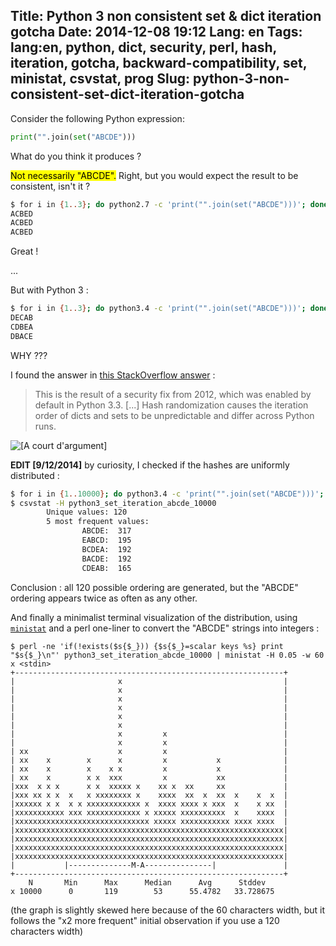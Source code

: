 Title: Python 3 non consistent set & dict iteration gotcha
Date: 2014-12-08 19:12
Lang: en
Tags: lang:en, python, dict, security, perl, hash, iteration, gotcha, backward-compatibility, set, ministat, csvstat, prog
Slug: python-3-non-consistent-set-dict-iteration-gotcha
---
Consider the following Python expression:
```python
print("".join(set("ABCDE")))
```

What do you think it produces ?

<mark>Not necessarily "ABCDE".</mark>
Right, but you would expect the result to be consistent, isn't it ?

```bash
$ for i in {1..3}; do python2.7 -c 'print("".join(set("ABCDE")))'; done
ACBED
ACBED
ACBED
```

Great !

...

But with Python 3 :

```bash
$ for i in {1..3}; do python3.4 -c 'print("".join(set("ABCDE")))'; done
DECAB
CDBEA
DBACE
```

WHY ???

I found the answer in [this StackOverflow answer](http://stackoverflow.com/a/14959001/636849) :

<blockquote>This is the result of a security fix from 2012, which was enabled by default in Python 3.3. [...]
Hash randomization causes the iteration order of dicts and sets to be unpredictable and differ across Python runs.</blockquote>

<img src="images/wwcb/ACourtDArgument.gif" alt="[A court d'argument]" title="Fireflyyyyy !">


**EDIT [9/12/2014]** by curiosity, I checked if the hashes are uniformly distributed :
```bash
$ for i in {1..10000}; do python3.4 -c 'print("".join(set("ABCDE")))'; done > python3_set_iteration_abcde_10000
$ csvstat -H python3_set_iteration_abcde_10000
        Unique values: 120
        5 most frequent values:
                ABCDE:  317
                EABCD:  195
                BCDEA:  192
                BACDE:  192
                CDEAB:  165
```

Conclusion : all 120 possible ordering are generated, but the "ABCDE" ordering appears twice as often as any other.

And finally a minimalist terminal visualization of the distribution, using [`ministat`](https://github.com/thorduri/ministat) and a perl one-liner to convert the "ABCDE" strings into integers :
```
$ perl -ne 'if(!exists($s{$_})) {$s{$_}=scalar keys %s} print "$s{$_}\n"' python3_set_iteration_abcde_10000 | ministat -H 0.05 -w 60
x <stdin>
+------------------------------------------------------------+
|                       x                                    |
|                       x                                    |
|                       x                                    |
|                       x                                    |
|                       x                                    |
|                       x                                    |
|                       x         x                          |
|                       x         x                          |
| xx                    x         x                          |
| xx    x        x      x         x           x              |
| xx    x        x    x x         x           x              |
| xx    x        x x  xxx         x           xx             |
|xxx  x x x      x x  xxxxx x    xx x  xx     xx             |
|xxx xx x x  x   x xxxxxxxx x    xxxx  xx  x  xx  x    x  x  |
|xxxxxx x x  x x xxxxxxxxxxxx x  xxxx xxxx x xxx  x    x xx  |
|xxxxxxxxxxx xxx xxxxxxxxxxxx x xxxxx xxxxxxxxxx  x    xxxx  |
|xxxxxxxxxxxxxxxxxxxxxxxxxxxxxx xxxxx xxxxxxxxxxx xxxx xxxx  |
|xxxxxxxxxxxxxxxxxxxxxxxxxxxxxxxxxxxxxxxxxxxxxxxxxxxxxxxxxxxx|
|xxxxxxxxxxxxxxxxxxxxxxxxxxxxxxxxxxxxxxxxxxxxxxxxxxxxxxxxxxxx|
|xxxxxxxxxxxxxxxxxxxxxxxxxxxxxxxxxxxxxxxxxxxxxxxxxxxxxxxxxxxx|
|xxxxxxxxxxxxxxxxxxxxxxxxxxxxxxxxxxxxxxxxxxxxxxxxxxxxxxxxxxxx|
|           |--------------M-A---------------|               |
+------------------------------------------------------------+
    N       Min      Max      Median      Avg      Stddev
x 10000      0       119        53      55.4782   33.728675
```

(the graph is slightly skewed here because of the 60 characters width, but it follows the "x2 more frequent" initial observation if you use a 120 characters width)
